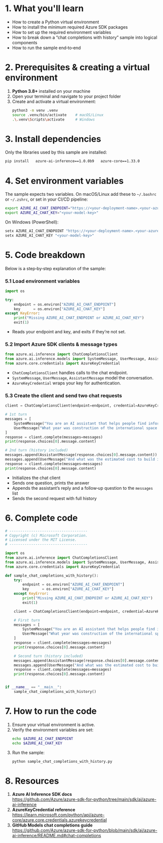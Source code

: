 # 1. What you'll learn
- How to create a Python virtual environment  
- How to install the minimum required Azure SDK packages  
- How to set up the required environment variables  
- How to break down a “chat completions with history” sample into logical components  
- How to run the sample end‑to‑end  

# 2. Prerequisites & creating a virtual environment
1. **Python 3.8+** installed on your machine  
2. Open your terminal and navigate to your project folder  
3. Create and activate a virtual environment:
   ```bash
   python3 -m venv .venv
   source .venv/bin/activate    # macOS/Linux
   .\.venv\Scripts\activate     # Windows
   ```

# 3. Install dependencies
Only the libraries used by this sample are installed:
```bash
pip install   azure-ai-inference==1.0.0b9   azure-core==1.33.0
```

# 4. Set environment variables
The sample expects two variables. On macOS/Linux add these to `~/.bashrc` or `~/.zshrc`, or set in your CI/CD pipeline:
```bash
export AZURE_AI_CHAT_ENDPOINT="https://<your-deployment-name>.<your-azure-region>.models.ai.azure.com"
export AZURE_AI_CHAT_KEY="<your-model-key>"
```
On Windows (PowerShell):
```powershell
setx AZURE_AI_CHAT_ENDPOINT "https://<your-deployment-name>.<your-azure-region>.models.ai.azure.com"
setx AZURE_AI_CHAT_KEY "<your-model-key>"
```

# 5. Code breakdown
Below is a step‑by‑step explanation of the sample:

### 5.1 Load environment variables  
```python
import os

try:
    endpoint = os.environ["AZURE_AI_CHAT_ENDPOINT"]
    key      = os.environ["AZURE_AI_CHAT_KEY"]
except KeyError:
    print("Missing AZURE_AI_CHAT_ENDPOINT or AZURE_AI_CHAT_KEY")
    exit(1)
```
- Reads your endpoint and key, and exits if they’re not set.

### 5.2 Import Azure SDK clients & message types  
```python
from azure.ai.inference import ChatCompletionsClient
from azure.ai.inference.models import SystemMessage, UserMessage, AssistantMessage
from azure.core.credentials import AzureKeyCredential
```
- `ChatCompletionsClient` handles calls to the chat endpoint.  
- `SystemMessage`, `UserMessage`, `AssistantMessage` model the conversation.  
- `AzureKeyCredential` wraps your key for authentication.

### 5.3 Create the client and send two chat requests  
```python
client = ChatCompletionsClient(endpoint=endpoint, credential=AzureKeyCredential(key))

# 1st turn
messages = [
    SystemMessage("You are an AI assistant that helps people find information. Replies must be ≤2 sentences."),
    UserMessage("What year was construction of the international space station mostly done?")
]
response = client.complete(messages=messages)
print(response.choices[0].message.content)

# 2nd turn (history included)
messages.append(AssistantMessage(response.choices[0].message.content))
messages.append(UserMessage("And what was the estimated cost to build it?"))
response = client.complete(messages=messages)
print(response.choices[0].message.content)
```
- Initializes the chat client  
- Sends one question, prints the answer  
- Appends the assistant’s reply and a follow‑up question to the `messages` list  
- Sends the second request with full history  

# 6. Complete code
```python
# ------------------------------------
# Copyright (c) Microsoft Corporation.
# Licensed under the MIT License.
# ------------------------------------

import os
from azure.ai.inference import ChatCompletionsClient
from azure.ai.inference.models import SystemMessage, UserMessage, AssistantMessage
from azure.core.credentials import AzureKeyCredential

def sample_chat_completions_with_history():
    try:
        endpoint = os.environ["AZURE_AI_CHAT_ENDPOINT"]
        key      = os.environ["AZURE_AI_CHAT_KEY"]
    except KeyError:
        print("Missing AZURE_AI_CHAT_ENDPOINT or AZURE_AI_CHAT_KEY")
        exit(1)

    client = ChatCompletionsClient(endpoint=endpoint, credential=AzureKeyCredential(key))

    # First turn
    messages = [
        SystemMessage("You are an AI assistant that helps people find information. Replies must be ≤2 sentences."),
        UserMessage("What year was construction of the international space station mostly done?")
    ]
    response = client.complete(messages=messages)
    print(response.choices[0].message.content)

    # Second turn (history included)
    messages.append(AssistantMessage(response.choices[0].message.content))
    messages.append(UserMessage("And what was the estimated cost to build it?"))
    response = client.complete(messages=messages)
    print(response.choices[0].message.content)


if __name__ == "__main__":
    sample_chat_completions_with_history()
```

# 7. How to run the code
1. Ensure your virtual environment is active.  
2. Verify the environment variables are set:  
   ```bash
   echo $AZURE_AI_CHAT_ENDPOINT
   echo $AZURE_AI_CHAT_KEY
   ```  
3. Run the sample:
   ```bash
   python sample_chat_completions_with_history.py
   ```

# 8. Resources
1. **Azure AI Inference SDK docs**  
   https://github.com/Azure/azure-sdk-for-python/tree/main/sdk/ai/azure-ai-inference  
2. **AzureKeyCredential reference**  
   https://learn.microsoft.com/python/api/azure-core/azure.core.credentials.azurekeycredential  
3. **GitHub Models chat completions guide**  
   https://github.com/Azure/azure-sdk-for-python/blob/main/sdk/ai/azure-ai-inference/README.md#chat-completions  
